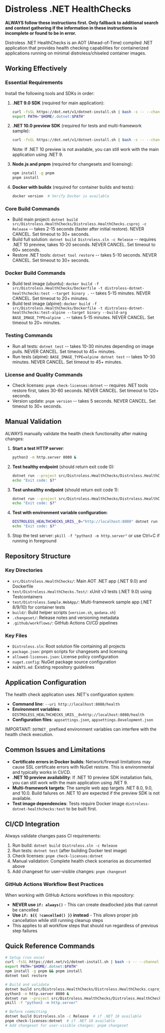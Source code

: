 # Distroless .NET HealthChecks

**ALWAYS follow these instructions first. Only fallback to additional search and context gathering if the information in these instructions is incomplete or found to be in error.**

Distroless .NET HealthChecks is an AOT (Ahead-of-Time) compiled .NET application that provides health checking capabilities for containerized applications running on minimal distroless/chiseled container images.

## Working Effectively

### Essential Requirements
Install the following tools and SDKs in order:

1. **.NET 9.0 SDK** (required for main application):
   ```bash
   curl -fsSL https://dot.net/v1/dotnet-install.sh | bash -s -- --channel 9.0
   export PATH="$HOME/.dotnet:$PATH"
   ```

2. **.NET 10.0 preview SDK** (required for tests and multi-framework sample):
   ```bash
   curl -fsSL https://dot.net/v1/dotnet-install.sh | bash -s -- --channel 10.0 --quality preview
   ```
   Note: If .NET 10 preview is not available, you can still work with the main application using .NET 9.

3. **Node.js and pnpm** (required for changesets and licensing):
   ```bash
   npm install -g pnpm
   pnpm install
   ```

4. **Docker with buildx** (required for container builds and tests):
   ```bash
   docker version  # Verify Docker is available
   ```

### Core Build Commands
- Build main project: `dotnet build src/Distroless.HealthChecks/Distroless.HealthChecks.csproj -c Release` -- takes 2-15 seconds (faster after initial restore). NEVER CANCEL. Set timeout to 30+ seconds.
- Build full solution: `dotnet build Distroless.sln -c Release` -- requires .NET 10 preview, takes 10-20 seconds. NEVER CANCEL. Set timeout to 60+ seconds.
- Restore .NET tools: `dotnet tool restore` -- takes 5-10 seconds. NEVER CANCEL. Set timeout to 30+ seconds.

### Docker Build Commands
- Build test image (ubuntu): `docker build -f src/Distroless.HealthChecks/Dockerfile -t distroless-dotnet-healthchecks:test --target binary .` -- takes 5-15 minutes. NEVER CANCEL. Set timeout to 20+ minutes.
- Build test image (alpine): `docker build -f src/Distroless.HealthChecks/Dockerfile -t distroless-dotnet-healthchecks:test-alpine --target binary --build-arg BASE_IMAGE_TYPE=alpine .` -- takes 5-15 minutes. NEVER CANCEL. Set timeout to 20+ minutes.

### Testing Commands
- Run all tests: `dotnet test` -- takes 10-30 minutes depending on image pulls. NEVER CANCEL. Set timeout to 45+ minutes.
- Run tests (alpine): `BASE_IMAGE_TYPE=alpine dotnet test` -- takes 10-30 minutes. NEVER CANCEL. Set timeout to 45+ minutes.

### License and Quality Commands
- Check licenses: `pnpm check-licenses:dotnet` -- requires .NET tools restore first, takes 30-60 seconds. NEVER CANCEL. Set timeout to 120+ seconds.
- Version update: `pnpm version` -- takes 5 seconds. NEVER CANCEL. Set timeout to 30+ seconds.

## Manual Validation

ALWAYS manually validate the health check functionality after making changes:

1. **Start a test HTTP server**:
   ```bash
   python3 -m http.server 8080 &
   ```

2. **Test healthy endpoint** (should return exit code 0):
   ```bash
   dotnet run --project src/Distroless.HealthChecks/Distroless.HealthChecks.csproj --configuration Release -- --uri http://localhost:8080
   echo "Exit code: $?"
   ```

3. **Test unhealthy endpoint** (should return exit code 1):
   ```bash
   dotnet run --project src/Distroless.HealthChecks/Distroless.HealthChecks.csproj --configuration Release -- --uri http://localhost:9999
   echo "Exit code: $?"
   ```

4. **Test with environment variable configuration**:
   ```bash
   DISTROLESS_HEALTHCHECKS_URIS__0="http://localhost:8080" dotnet run --project src/Distroless.HealthChecks/Distroless.HealthChecks.csproj --configuration Release
   echo "Exit code: $?"
   ```

5. Stop the test server: `pkill -f "python3 -m http.server"` or use Ctrl+C if running in foreground

## Repository Structure

### Key Directories
- `src/Distroless.HealthChecks/`: Main AOT .NET app (.NET 9.0) and Dockerfile
- `test/Distroless.HealthChecks.Test/`: xUnit v3 tests (.NET 9.0) using Testcontainers
- `test/Distroless.Sample.WebApp/`: Multi-framework sample app (.NET 8/9/10) for container tests
- `build/`: Build helper scripts (`version.sh`, `qodana.sh`)
- `.changeset/`: Release notes and versioning metadata
- `.github/workflows/`: GitHub Actions CI/CD pipelines

### Key Files
- `Distroless.sln`: Root solution file containing all projects
- `package.json`: pnpm scripts for changesets and licensing
- `allowed-licenses.json`: License policy configuration
- `nuget.config`: NuGet package source configuration
- `AGENTS.md`: Existing repository guidelines

## Application Configuration

The health check application uses .NET's configuration system:

- **Command line**: `--uri http://localhost:8080/health`
- **Environment variables**: `DISTROLESS_HEALTHCHECKS_URIS__0=http://localhost:8080/health`
- **Configuration files**: `appsettings.json`, `appsettings.Development.json`

IMPORTANT: `DOTNET_` prefixed environment variables can interfere with the health check execution.

## Common Issues and Limitations

- **Certificate errors in Docker builds**: Network/firewall limitations may cause SSL certificate errors with NuGet restore. This is environmental and typically works in CI/CD.
- **.NET 10 preview availability**: If .NET 10 preview SDK installation fails, you can still work with the main application using .NET 9.
- **Multi-framework targets**: The sample web app targets .NET 8.0, 9.0, and 10.0. Build failures on .NET 10 are expected if the preview SDK is not available.
- **Test image dependencies**: Tests require Docker image `distroless-dotnet-healthchecks:test` to be built first.

## CI/CD Integration

Always validate changes pass CI requirements:

1. Run build: `dotnet build Distroless.sln -c Release`
2. Run tests: `dotnet test` (after building Docker test image)  
3. Check licenses: `pnpm check-licenses:dotnet`
4. Manual validation: Complete health check scenarios as documented above
5. Add changeset for user-visible changes: `pnpm changeset`

### GitHub Actions Workflow Best Practices

When working with GitHub Actions workflows in this repository:

- **NEVER use `if: always()`** - This can create deadlocked jobs that cannot be cancelled
- **Use `if: ${{ !cancelled() }}` instead** - This allows proper job cancellation while still running cleanup steps
- This applies to all workflow steps that should run regardless of previous step failures

## Quick Reference Commands

```bash
# Setup (run once)
curl -fsSL https://dot.net/v1/dotnet-install.sh | bash -s -- --channel 9.0
export PATH="$HOME/.dotnet:$PATH"
npm install -g pnpm && pnpm install
dotnet tool restore

# Build and validate
dotnet build src/Distroless.HealthChecks/Distroless.HealthChecks.csproj -c Release
python3 -m http.server 8080 &
dotnet run --project src/Distroless.HealthChecks/Distroless.HealthChecks.csproj -c Release -- --uri http://localhost:8080
pkill -f "python3 -m http.server"

# Before committing
dotnet build Distroless.sln -c Release  # if .NET 10 available
pnpm check-licenses:dotnet  # if .NET 10 available
# Add changeset for user-visible changes: pnpm changeset
```